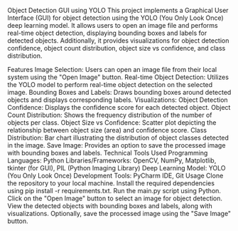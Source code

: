
Object Detection GUI using YOLO
This project implements a Graphical User Interface (GUI) for object detection using the YOLO (You Only Look Once) deep learning model. It allows users to open an image file and performs real-time object detection, displaying bounding boxes and labels for detected objects. Additionally, it provides visualizations for object detection confidence, object count distribution, object size vs confidence, and class distribution.

Features
Image Selection: Users can open an image file from their local system using the "Open Image" button.
Real-time Object Detection: Utilizes the YOLO model to perform real-time object detection on the selected image.
Bounding Boxes and Labels: Draws bounding boxes around detected objects and displays corresponding labels.
Visualizations:
Object Detection Confidence: Displays the confidence score for each detected object.
Object Count Distribution: Shows the frequency distribution of the number of objects per class.
Object Size vs Confidence: Scatter plot depicting the relationship between object size (area) and confidence score.
Class Distribution: Bar chart illustrating the distribution of object classes detected in the image.
Save Image: Provides an option to save the processed image with bounding boxes and labels.
Technical Tools Used
Programming Languages: Python
Libraries/Frameworks: OpenCV, NumPy, Matplotlib, tkinter (for GUI), PIL (Python Imaging Library)
Deep Learning Model: YOLO (You Only Look Once)
Development Tools: PyCharm IDE, Git
Usage
Clone the repository to your local machine.
Install the required dependencies using pip install -r requirements.txt.
Run the main.py script using Python.
Click on the "Open Image" button to select an image for object detection.
View the detected objects with bounding boxes and labels, along with visualizations.
Optionally, save the processed image using the "Save Image" button.
